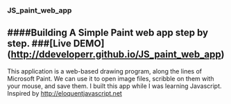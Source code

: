 ### JS_paint_web_app
####Building A Simple Paint web app step by step. 
###[Live DEMO] (http://ddeveloperr.github.io/JS_paint_web_app)
-------------------------------------
This application is a web-based drawing program, along the lines of Microsoft Paint. We can use it to open image files, scribble on them with your mouse, and save them.
I built this app while I was learning Javascript.
Inspired by http://eloquentjavascript.net
